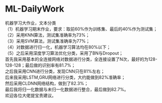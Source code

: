 # ML-DailyWork
机器学习大作业，文本分类<br>
（1）机器学习期末作业，要求：取前60%作为训练集、最后的40%作为测试集；<br>
（2）采用KNN算法，测试集准确率为73%；<br>
（3）采用SVM算法，测试集准确率为77%；<br>
（4）对数据进行归一化，机器学习算法均在80%以下；<br>
（5）之后采用深度学习算法优化分类，采用了BN与Dropout；<br>
    首先我采用基本的全连接网络对数据进行分类，全连接设置了N次，最好的为128-128-128；最后做的识别率有81.7%；<br>
    之后我采用CNN进行分类，发现CNN只在81%左右；<br>
    后来我采用LSTM,GRU网络进行分类，大约能做到82%准确率；<br>
    然后采用CLDNN网络结构，做到了82.3%；<br>
    最后我将归一化数据与未归一化数据进行整合，最后做到82.7%。<br>
欢迎各位大佬提宝贵建议。<br>
